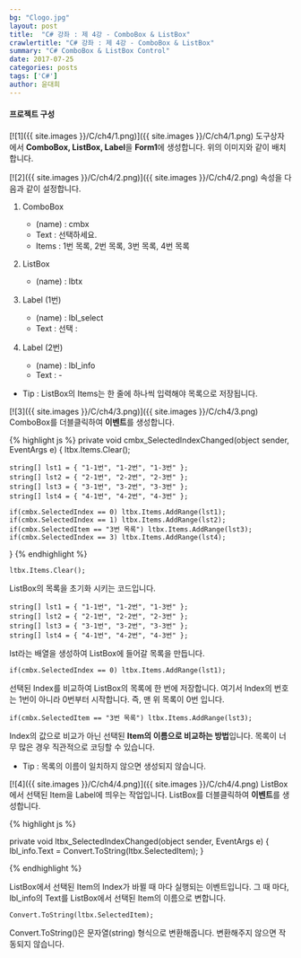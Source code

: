 ```yaml
---
bg: "Clogo.jpg"
layout: post
title:  "C# 강좌 : 제 4강 - ComboBox & ListBox"
crawlertitle: "C# 강좌 : 제 4강 - ComboBox & ListBox"
summary: "C# ComboBox & ListBox Control"
date: 2017-07-25
categories: posts
tags: ['C#']
author: 윤대희
---
```



#### 프로젝트 구성 ####
[![1]({{ site.images }}/C/ch4/1.png)]({{ site.images }}/C/ch4/1.png)
도구상자에서 **ComboBox, ListBox, Label**을 **Form1**에 생성합니다. 위의 이미지와 같이 배치합니다.



[![2]({{ site.images }}/C/ch4/2.png)]({{ site.images }}/C/ch4/2.png)
속성을 다음과 같이 설정합니다.
1. ComboBox

	* (name) : cmbx
	* Text : 선택하세요.
	* Items : 1번 목록, 2번 목록, 3번 목록, 4번 목록
	
	
2. ListBox

	* (name) : lbtx
	
	
3. Label (1번)

	* (name) : lbl_select
	* Text : 선택 :
	
	
4. Label (2번)

	* (name) : lbl_info
	* Text : -
	


- Tip : ListBox의 Items는 한 줄에 하나씩 입력해야 목록으로 저장됩니다.

[![3]({{ site.images }}/C/ch4/3.png)]({{ site.images }}/C/ch4/3.png)
ComboBox를 더블클릭하여 **이벤트**를 생성합니다.

{% highlight js %}
private void cmbx_SelectedIndexChanged(object sender, EventArgs e)
{
	ltbx.Items.Clear();
	
	string[] lst1 = { "1-1번", "1-2번", "1-3번" };
	string[] lst2 = { "2-1번", "2-2번", "2-3번" };	
	string[] lst3 = { "3-1번", "3-2번", "3-3번" };
	string[] lst4 = { "4-1번", "4-2번", "4-3번" };

	if(cmbx.SelectedIndex == 0) ltbx.Items.AddRange(lst1);
	if(cmbx.SelectedIndex == 1) ltbx.Items.AddRange(lst2);
	if(cmbx.SelectedItem == "3번 목록") ltbx.Items.AddRange(lst3);
	if(cmbx.SelectedIndex == 3) ltbx.Items.AddRange(lst4);

}
{% endhighlight %}

	ltbx.Items.Clear();

ListBox의 목록을 초기화 시키는 코드입니다.

	string[] lst1 = { "1-1번", "1-2번", "1-3번" };
	string[] lst2 = { "2-1번", "2-2번", "2-3번" };
	string[] lst3 = { "3-1번", "3-2번", "3-3번" };
	string[] lst4 = { "4-1번", "4-2번", "4-3번" };


lst라는 배열을 생성하여 ListBox에 들어갈 목록을 만듭니다.

	if(cmbx.SelectedIndex == 0) ltbx.Items.AddRange(lst1);

선택된 Index를 비교하여 ListBox의 목록에 한 번에 저장합니다.
여기서 Index의 번호는 1번이 아니라 0번부터 시작합니다. 즉, 맨 위 목록이 0번 입니다.

	if(cmbx.SelectedItem == "3번 목록") ltbx.Items.AddRange(lst3);
	
Index의 값으로 비교가 아닌 선택된 **Item의 이름으로 비교하는 방법**입니다. 목록이 너무 많은 경우 직관적으로 코딩할 수 있습니다.

- Tip : 목록의 이름이 일치하지 않으면 생성되지 않습니다.

[![4]({{ site.images }}/C/ch4/4.png)]({{ site.images }}/C/ch4/4.png)
ListBox에서 선택된 Item을 Label에 띄우는 작업입니다. ListBox를 더블클릭하여 **이벤트**를 생성합니다.

{% highlight js %}

private void ltbx_SelectedIndexChanged(object sender, EventArgs e)
{
	lbl_info.Text = Convert.ToString(ltbx.SelectedItem);
}

{% endhighlight %}

ListBox에서 선택된 Item의 Index가 바뀔 때 마다 실행되는 이벤트입니다.
그 때 마다, lbl_info의 Text를 ListBox에서 선택된 Item의 이름으로 변합니다.

	Convert.ToString(ltbx.SelectedItem);
	
Convert.ToString()은 문자열(string) 형식으로 변환해줍니다. 변환해주지 않으면 작동되지 않습니다.
